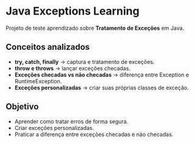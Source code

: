 # Java Exceptions Learning

Projeto de teste aprendizado sobre **Tratamento de Exceções** em Java.

## Conceitos analizados

- **try, catch, finally** → captura e tratamento de exceções.
- **throw e throws** → lançar exceções checadas.
- **Exceções checadas vs não checadas** → diferença entre Exception e RuntimeException.
- **Exceções personalizadas** → criar suas próprias classes de exceção.

## Objetivo

- Aprender como tratar erros de forma segura.
- Criar exceções personalizadas.
- Praticar a diferença entre exceções checadas e não checadas.
